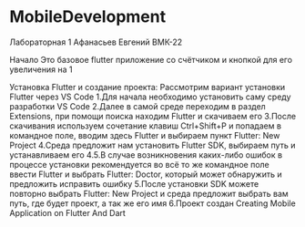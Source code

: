 # MobileDevelopment

Лабораторная 1
Афанасьев Евгений ВМК-22

Начало
Это базовое flutter приложение со счётчиком и кнопкой для его увеличения на 1

Установка Flutter и создание проекта: Рассмотрим вариант установки Flutter через VS Code 
1.Для начала необходимо установить саму среду разработки VS Code 
2.Далее в самой среде переходим в раздел Extensions, при помощи поиска находим Flutter и скачиваем его 
3.После скачивания используем сочетание клавиш Ctrl+Shift+P и попадаем в командное поле, вводим здесь Flutter и выбираем пункт Flutter: New Project
4.Среда предложит нам установить Flutter SDK, выбираем путь и устанавливаем его 
    4.5.В случае возникновения каких-либо ошибок в процессе установки рекомендуется во всё то же командное поле ввести Flutter и выбрать Flutter: Doctor, который может обнаружить и предложить исправить ошибку 
5.После установки SDK можете повторно выбрать Flutter: New Project и среда предложит выбрать вам путь, где будет проект, а так же его имя 
6.Проект создан
 Creating Mobile Application on Flutter And Dart
